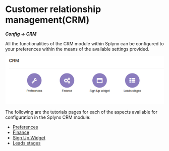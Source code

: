 Customer relationship management(CRM)
=============

**_Config -> CRM_**

All the functionalities of the CRM module within Splynx can be configured to your preferences within the means of the available settings provided.

![crm](crm.png)

The following are the tutorials pages for each of the aspects available for configuration in the Splynx CRM module:

* [Preferences](configuration/crm/preferences/preferences.md)
* [Finance](configuration/crm/finance/finance.md)
* [Sign Up Widget](configuration/crm/sign_up_widget/widget.md)
* [Leads stages](configuration/crm/leads_stages/stages.md)
